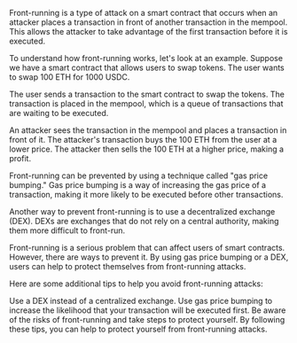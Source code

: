 
Front-running is a type of attack on a smart contract that occurs when an attacker places a transaction in front of another transaction in the mempool. This allows the attacker to take advantage of the first transaction before it is executed.

To understand how front-running works, let's look at an example. Suppose we have a smart contract that allows users to swap tokens. The user wants to swap 100 ETH for 1000 USDC.

The user sends a transaction to the smart contract to swap the tokens. The transaction is placed in the mempool, which is a queue of transactions that are waiting to be executed.

An attacker sees the transaction in the mempool and places a transaction in front of it. The attacker's transaction buys the 100 ETH from the user at a lower price. The attacker then sells the 100 ETH at a higher price, making a profit.

Front-running can be prevented by using a technique called "gas price bumping." Gas price bumping is a way of increasing the gas price of a transaction, making it more likely to be executed before other transactions.

Another way to prevent front-running is to use a decentralized exchange (DEX). DEXs are exchanges that do not rely on a central authority, making them more difficult to front-run.

Front-running is a serious problem that can affect users of smart contracts. However, there are ways to prevent it. By using gas price bumping or a DEX, users can help to protect themselves from front-running attacks.

Here are some additional tips to help you avoid front-running attacks:

Use a DEX instead of a centralized exchange.
Use gas price bumping to increase the likelihood that your transaction will be executed first.
Be aware of the risks of front-running and take steps to protect yourself.
By following these tips, you can help to protect yourself from front-running attacks.